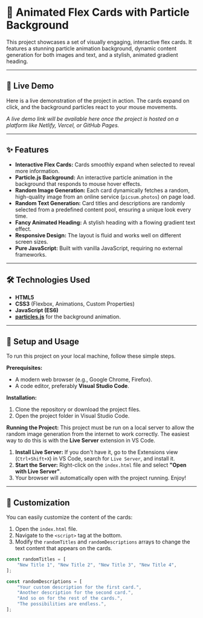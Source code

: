 # 🌟 Animated Flex Cards with Particle Background

This project showcases a set of visually engaging, interactive flex cards. It features a stunning particle animation background, dynamic content generation for both images and text, and a stylish, animated gradient heading.

---

## 🚀 Live Demo

Here is a live demonstration of the project in action. The cards expand on click, and the background particles react to your mouse movements.

*A live demo link will be available here once the project is hosted on a platform like Netlify, Vercel, or GitHub Pages.*



---

## ✨ Features

- **Interactive Flex Cards:** Cards smoothly expand when selected to reveal more information.
- **Particle.js Background:** An interactive particle animation in the background that responds to mouse hover effects.
- **Random Image Generation:** Each card dynamically fetches a random, high-quality image from an online service (`picsum.photos`) on page load.
- **Random Text Generation:** Card titles and descriptions are randomly selected from a predefined content pool, ensuring a unique look every time.
- **Fancy Animated Heading:** A stylish heading with a flowing gradient text effect.
- **Responsive Design:** The layout is fluid and works well on different screen sizes.
- **Pure JavaScript:** Built with vanilla JavaScript, requiring no external frameworks.

---

## 🛠️ Technologies Used

-   **HTML5**
-   **CSS3** (Flexbox, Animations, Custom Properties)
-   **JavaScript (ES6)**
-   **[particles.js](https://github.com/VincentGarreau/particles.js/)** for the background animation.

---

## 🔧 Setup and Usage

To run this project on your local machine, follow these simple steps.

**Prerequisites:**
- A modern web browser (e.g., Google Chrome, Firefox).
- A code editor, preferably **Visual Studio Code**.

**Installation:**
1.  Clone the repository or download the project files.
2.  Open the project folder in Visual Studio Code.

**Running the Project:**
This project must be run on a local server to allow the random image generation from the internet to work correctly. The easiest way to do this is with the **Live Server** extension in VS Code.

1.  **Install Live Server:** If you don't have it, go to the Extensions view (`Ctrl+Shift+X`) in VS Code, search for `Live Server`, and install it.
2.  **Start the Server:** Right-click on the `index.html` file and select **"Open with Live Server"**.
3.  Your browser will automatically open with the project running. Enjoy!

---

## 🎨 Customization

You can easily customize the content of the cards:

1.  Open the `index.html` file.
2.  Navigate to the `<script>` tag at the bottom.
3.  Modify the `randomTitles` and `randomDescriptions` arrays to change the text content that appears on the cards.

```javascript
const randomTitles = [
    "New Title 1", "New Title 2", "New Title 3", "New Title 4",
];

const randomDescriptions = [
    "Your custom description for the first card.",
    "Another description for the second card.",
    "And so on for the rest of the cards.",
    "The possibilities are endless.",
];
